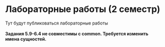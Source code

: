 # Лабораторные работы (2 семестр)
Тут будут публиковаться лабораторные работы
<br>
<br>
**Задания 5.9-6.4 не совместимы с common. Требуется изменить имена сущностей.**
